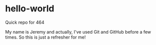 # hello-world
Quick repo for 464

My name is Jeremy and actually, I've used Git and GitHub before a few times.  So this is just a refresher for me!
